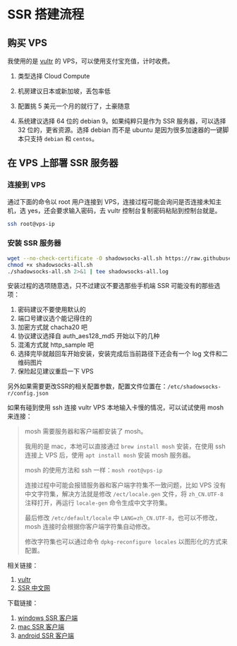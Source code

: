 # SSR 搭建流程

## 购买 VPS

我使用的是 [vultr](https://www.vultr.com/) 的 VPS，可以使用支付宝充值，计时收费。

1. 类型选择 Cloud Compute

2. 机房建议日本或新加坡，丢包率低

3. 配置挑 5 美元一个月的就行了，土豪随意
4. 系统建议选择 64 位的 debian 9。如果纯粹只是作为 SSR 服务器，可以选择 32 位的，更省资源。选择 debian 而不是 ubuntu 是因为很多加速器的一键脚本只支持 `debian` 和 `centos`。

## 在 VPS 上部署 SSR 服务器

### 连接到 VPS

通过下面的命令以 root 用户连接到 VPS，连接过程可能会询问是否连接未知主机，选 yes，还会要求输入密码，去 vultr 控制台复制密码粘贴到控制台就是。

```bash
ssh root@vps-ip
```

### 安装 SSR 服务器

```bash
wget --no-check-certificate -O shadowsocks-all.sh https://raw.githubusercontent.com/teddysun/shadowsocks_install/master/shadowsocks-all.sh
chmod +x shadowsocks-all.sh
./shadowsocks-all.sh 2>&1 | tee shadowsocks-all.log
```

安装过程的选项随意选，只不过建议不要选那些手机端 SSR 可能没有的那些选项：

1. 密码建议不要使用默认的
2. 端口号建议选个能记得住的
3. 加密方式就 chacha20 吧
4. 协议建议选择自 auth_aes128_md5 开始以下的几种
5. 混淆方式就 http_sample 吧
6. 选择完毕就敲回车开始安装，安装完成后当前路径下还会有一个 log 文件和二维码图片
7. 保险起见建议重启一下 VPS

另外如果需要更改SSR的相关配置参数，配置文件位置在：`/etc/shadowsocks-r/config.json`

如果有碰到使用 ssh 连接 vultr VPS 本地输入卡慢的情况，可以试试使用 mosh 来连接：

>mosh 需要服务器和客户端都安装了 mosh。
>
>我用的是 mac，本地可以直接通过 `brew install mosh` 安装，在使用 ssh 连接上 VPS 后，使用 `apt install mosh` 安装 mosh 服务器。
>
>mosh 的使用方法和 ssh 一样：`mosh root@vps-ip`
>
>连接过程中可能会报错服务器和客户端字符集不一致问题，比如 VPS 没有中文字符集，解决方法就是修改 `/ect/locale.gen` 文件，将 `zh_CN.UTF-8` 注释打开，再运行 `locale-gen` 命令生成中文字符集。
>
>最后修改 `/etc/default/locale` 中 `LANG=zh_CN.UTF-8`，也可以不修改， mosh 连接时会根据你客户端字符集自动修改。
>
>修改字符集也可以通过命令 `dpkg-reconfigure locales` 以图形化的方式来配置。

相关链接：

1. [vultr](https://www.vultr.com/)
2. [SSR 中文网](https://ssr.tools/)

下载链接：

1. [windows SSR 客户端](https://github.com/shadowsocksrr/shadowsocksr-csharp/releases/download/4.9.0/ShadowsocksR-win-4.9.0.zip)
2. [mac SSR 客户端](https://github.com/qinyuhang/ShadowsocksX-NG-R/releases/download/1.4.4-r8/ShadowsocksX-NG-R8.dmg)
3. [android SSR 客户端](https://github.com/shadowsocksrr/shadowsocksr-android/releases/download/3.5.4/shadowsocksr-android-3.5.4.apk)